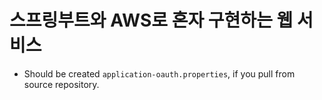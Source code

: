 # 스프링부트와 AWS로 혼자 구현하는 웹 서비스 

- Should be created ```application-oauth.properties```, if you pull from source repository.